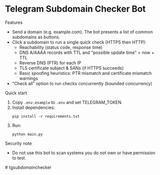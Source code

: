 # Telegram Subdomain Checker Bot

Features
- Send a domain (e.g. example.com). The bot presents a list of common subdomains as buttons.
- Click a subdomain to run a single quick check (HTTPS then HTTP):
  - Reachability (status code, response time)
  - DNS A/AAAA records with TTL and "possible update time" = now + TTL
  - Reverse DNS (PTR) for each IP
  - TLS certificate subject & SANs (if HTTPS succeeds)
  - Basic spoofing heuristics: PTR mismatch and certificate mismatch warnings
- "Check all" option to run checks concurrently (bounded concurrency)

Quick start
1. Copy `.env.example` to `.env` and set TELEGRAM_TOKEN.
2. Install dependencies:
   ```
   pip install -r requirements.txt
   ```
3. Run:
   ```
   python main.py
   ```

Security note
- Do not use this bot to scan systems you do not own or have permission to test.

#   t g _ s u b d o m a i n _ c h e c k e r  
 